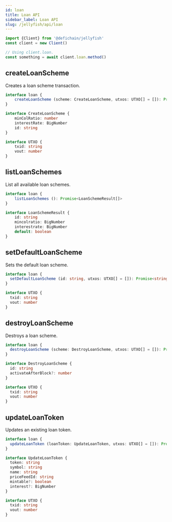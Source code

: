 ```yaml
---
id: loan
title: Loan API
sidebar_label: Loan API
slug: /jellyfish/api/loan
---
```


```js
import {Client} from '@defichain/jellyfish'
const client = new Client()

// Using client.loan.
const something = await client.loan.method()
```

## createLoanScheme

Creates a loan scheme transaction.

```ts title="client.loan.createLoanScheme()"
interface loan {
    createLoanScheme (scheme: CreateLoanScheme, utxos: UTXO[] = []): Promise<string>
}

interface CreateLoanScheme {
    minColRatio: number
    interestRate: BigNumber
    id: string
}

interface UTXO {
    txid: string
    vout: number
}
```

## listLoanSchemes

List all available loan schemes.

```ts title="client.loan.listLoanSchemes()"
interface loan {
    listLoanSchemes (): Promise<LoanSchemeResult[]>
}

interface LoanSchemeResult {
    id: string
    mincolratio: BigNumber
    interestrate: BigNumber
    default: boolean
}
```

## setDefaultLoanScheme

Sets the default loan scheme.

```ts title="client.loan.setDefaultLoanScheme()"
interface loan {
  setDefaultLoanScheme (id: string, utxos: UTXO[] = []): Promise<string>
}

interface UTXO {
  txid: string
  vout: number
}
```

## destroyLoanScheme

Destroys a loan scheme.

```ts title="client.loan.destroyLoanScheme()"
interface loan {
  destroyLoanScheme (scheme: DestroyLoanScheme, utxos: UTXO[] = []): Promise<string>
}

interface DestroyLoanScheme {
  id: string
  activateAfterBlock?: number
}

interface UTXO {
  txid: string
  vout: number
}
```

## updateLoanToken

Updates an existing loan token.

```ts title="client.loan.updateLoanToken()"
interface loan {
  updateLoanToken (loanToken: UpdateLoanToken, utxos: UTXO[] = []): Promise<string>
}

interface UpdateLoanToken {
  token: string
  symbol: string
  name: string
  priceFeedId: string
  mintable?: boolean
  interest?: BigNumber
}

interface UTXO {
  txid: string
  vout: number
}
```
